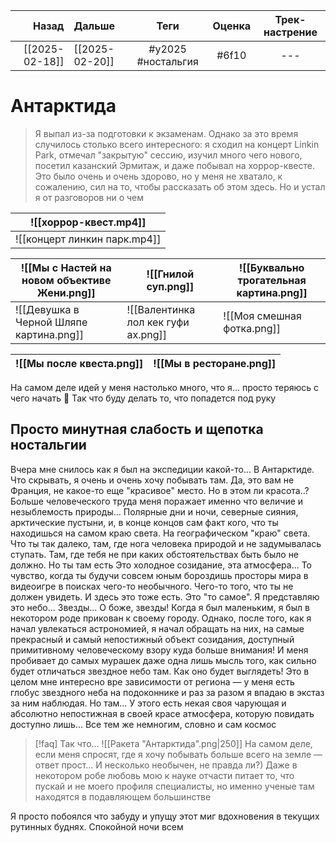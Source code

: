 |          Назад | Дальше         |        Теги        | Оценка | Трек-настрение |
| --------------:|:-------------- |:------------------:|:------:|:--------------:|
| [[2025-02-18]] | [[2025-02-20]] | #y2025 #ностальгия | #6f10  |      ---       |

# Антарктида
> Я выпал из-за подготовки к экзаменам. Однако за это время случилось столько всего интересного: я сходил на концерт Linkin Park, отмечал "закрытую" сессию, изучил много чего нового, посетил казанский Эрмитаж, и даже побывал на хоррор-квесте. Это было очень и очень здорово, но у меня не хватало, к сожалению, сил на то, чтобы рассказать об этом здесь. Но и устал я от разговоров ни о чем
> 
>
| ![[хоррор-квест.mp4]]        |
| ---------------------------- |
| ![[концерт линкин парк.mp4]] | 

| ![[Мы с Настей на новом объективе Жени.png]] | ![[Гнилой суп.png]]                 | ![[Буквально трогательная картина.png]] |
| -------------------------------------------- | ----------------------------------- | --------------------------------------- |
| ![[Девушка в Черной Шляпе картина.png]]      | ![[Валентинка лол кек гуфи ах.png]] | ![[Моя смешная фотка.png]]              |

| ![[Мы после квеста.png]] | ![[Мы в ресторане.png]] | 
| ------------------------ | ----------------------- |

На самом деле идей у меня настолько много, что я... просто теряюсь с чего начать 🥲 Так что буду делать то, что попадется под руку

## Просто минутная слабость и щепотка ностальгии 

Вчера мне снилось как я был на экспедиции какой-то... В Антарктиде. Что скрывать, я очень и очень хочу побывать там. Да, это вам не Франция, не какое-то еще "красивое" место. Но в этом ли красота..?
Больше человеческого труда меня поражает именно что величие и незыблемость природы... Полярные дни и ночи, северные сияния, арктические пустыни, и, в конце концов сам факт кого, что ты находишься на самом краю света. На географическом "краю" света. Что ты так далеко, там, где нога человека природой и не задумывалась ступать. Там, где тебя не при каких обстоятельствах быть было не должно. Но ты там есть
Это холодное созидание, эта атмосфера... То чувство, когда ты будучи совсем юным бороздишь просторы мира в видеоигре в поисках чего-то необычного. Чего-то того, что ты не должен увидеть. И здесь это тоже есть. Это "то самое". Я представляю это небо... Звезды...
О боже, звезды! Когда я был маленьким, я был в некотором роде прикован к своему городу. Однако, после того, как я начал увлекаться астрономией, я начал обращать на них, на самые прекрасный и самый непостижный объект созидания, доступный примитивному человеческому взору куда больше внимания! И меня пробивает до самых мурашек даже одна лишь мысль того, как сильно будет отличаться звездное небо там. Как оно будет выглядеть!
Это в целом мне интересно вре зависимости от региона — у меня есть глобус звездного неба на подоконнике и раз за разом я впадаю в экстаз за ним наблюдая. Но там... У этого есть некая своя чарующая и абсолютно непостижная в своей красе атмосфера, которую повидать доступно лишь... Все тем же немногим, словно и сам космос

> [!faq] Так что... 
> ![[Ракета "Антарктида".png|250]] На самом деле, если меня спросят, где я хочу побывать больше всего на земле — ответ прост... И несколько необычен, не правда ли?)
> Даже в некотором робе любовь мою к науке отчасти питает то, что пускай и не моего профиля специалисты, но именно ученые там находятся в подавляющем большинстве

Я просто побоялся что забуду и упущу этот миг вдохновения в текущих рутинных буднях. Спокойной ночи всем
